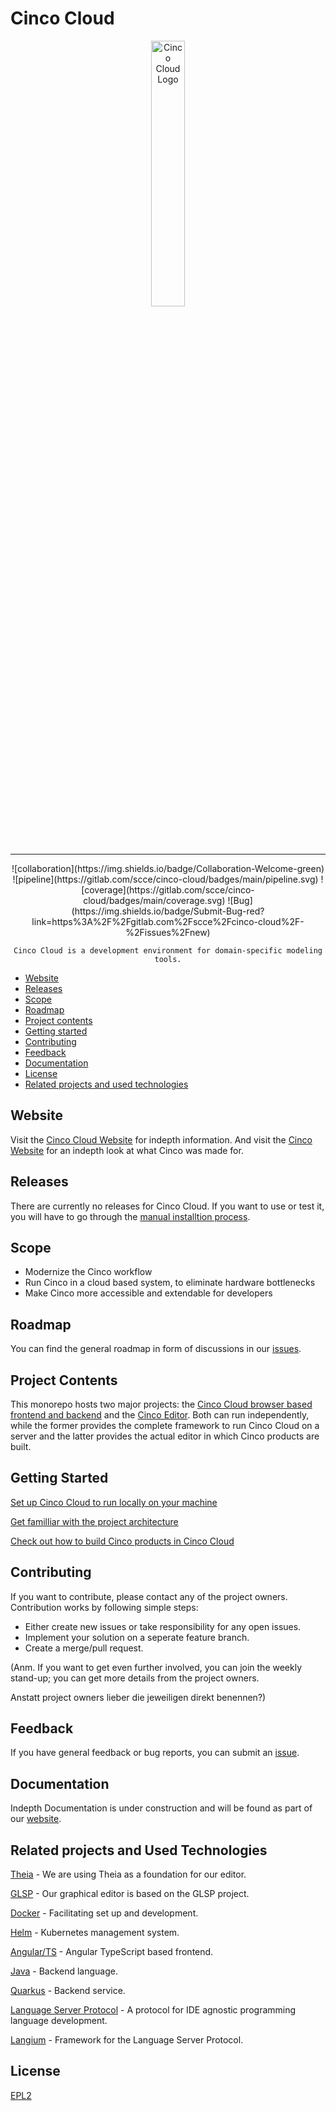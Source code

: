 # Cinco Cloud

<div align="center">
    <img src="https://gitlab.com/scce/cinco-cloud/-/raw/main/docs/vuepress/src/.vuepress/public/assets/cinco_cloud_logo.png" width="33%" alt="Cinco Cloud Logo" />
    <hr />
</div>

<div id="badges" align="center">
    ![collaboration](https://img.shields.io/badge/Collaboration-Welcome-green)
    ![pipeline](https://gitlab.com/scce/cinco-cloud/badges/main/pipeline.svg)
    ![coverage](https://gitlab.com/scce/cinco-cloud/badges/main/coverage.svg)
    ![Bug](https://img.shields.io/badge/Submit-Bug-red?link=https%3A%2F%2Fgitlab.com%2Fscce%2Fcinco-cloud%2F-%2Fissues%2Fnew)

    Cinco Cloud is a development environment for domain-specific modeling tools.
</div>

- [Website](#website)
- [Releases](#releases)
- [Scope](#scope)
- [Roadmap](#roadmap)
- [Project contents](#project-contents)
- [Getting started](#getting-started)
- [Contributing](#contributing)
- [Feedback](#feedback)
- [Documentation](#documentation)
- [License](#license)
- [Related projects and used technologies](#related-projects-and-used-technologies)

## Website

Visit the [Cinco Cloud Website](https://scce.gitlab.io/cinco-cloud/) for indepth information.
And visit the [Cinco Website](https://cinco.scce.info/) for an indepth look at what Cinco was made for.

## Releases

There are currently no releases for Cinco Cloud. If you want to use or test it, you will have to go through the [manual installtion process](#getting-started).

## Scope

- Modernize the Cinco workflow
- Run Cinco in a cloud based system, to eliminate hardware bottlenecks
- Make Cinco more accessible and extendable for developers

## Roadmap

You can find the general roadmap in form of discussions in our [issues](https://gitlab.com/scce/cinco-cloud/-/issues/?label_name%5B%5D=Discussion).

## Project Contents

This monorepo hosts two major projects: the [Cinco Cloud browser based frontend and backend](https://gitlab.com/scce/cinco-cloud/-/tree/main/cinco-cloud?ref_type=heads) and the [Cinco Editor](https://gitlab.com/scce/cinco-cloud/-/tree/main/cinco-cloud-archetype?ref_type=heads).
Both can run independently, while the former provides the complete framework to run Cinco Cloud on a server and the latter provides the actual editor in which Cinco products are built.

## Getting Started

[Set up Cinco Cloud to run locally on your machine](https://scce.gitlab.io/cinco-cloud/content/developer-guide/installation/#preparations)

[Get familliar with the project architecture](https://scce.gitlab.io/cinco-cloud/content/developer-guide/overview/#directories)

[Check out how to build Cinco products in Cinco Cloud](https://scce.gitlab.io/cinco-cloud/content/user-guide/building-cinco-products/)

## Contributing

If you want to contribute, please contact any of the project owners.
Contribution works by following simple steps:

- Either create new issues or take responsibility for any open issues.
- Implement your solution on a seperate feature branch.
- Create a merge/pull request.

(Anm. If you want to get even further involved, you can join the weekly stand-up; you can get more details from the project owners.

Anstatt project owners lieber die jeweiligen direkt benennen?)

## Feedback

If you have general feedback or bug reports, you can submit an [issue](https://gitlab.com/scce/cinco-cloud/-/issues/new).

## Documentation

Indepth Documentation is under construction and will be found as part of our [website](https://scce.gitlab.io/cinco-cloud/).

## Related projects and Used Technologies

[Theia][theia] - We are using Theia as a foundation for our editor.

[GLSP][glsp] - Our graphical editor is based on the GLSP project.

[Docker][docker] - Facilitating set up and development.

[Helm][helm] - Kubernetes management system.

[Angular/TS][angular] - Angular TypeScript based frontend.

[Java][java] - Backend language.

[Quarkus][quarkus] - Backend service.

[Language Server Protocol][lsp] - A protocol for IDE agnostic programming language development.

[Langium][langium] - Framework for the Language Server Protocol.

[//]: # "Source definitions"
[theia]: https://github.com/eclipse-theia/theia "Theia"
[glsp]: https://github.com/eclipse-glsp/glsp "The Graphical Language Server Platform"
[docker]: https://www.docker.com/ "Docker"
[helm]: https://helm.sh/ "Helm"
[angular]: https://angular.io/ "Angular"
[java]: https://www.java.com/de/ "Java"
[quarkus]: https://quarkus.io/ "Quarkus"
[lsp]: https://microsoft.github.io/language-server-protocol/ "Language Server Protocol"
[langium]: https://langium.org/ "Langium"

## License

[EPL2](https://www.eclipse.org/legal/epl-2.0/)

